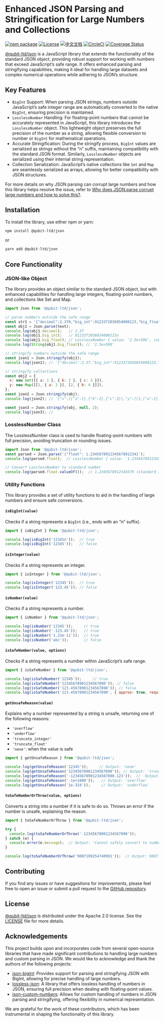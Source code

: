 # Enhanced JSON Parsing and Stringification for Large Numbers and Collections

[![npm package](https://img.shields.io/npm/v/@qubit-ltd/json.svg)](https://npmjs.com/package/@qubit-ltd/json)
[![License](https://img.shields.io/badge/License-Apache-blue.svg)](https://www.apache.org/licenses/LICENSE-2.0)
[![中文文档](https://img.shields.io/badge/文档-中文版-blue.svg)](README.zh_CN.md)
[![CircleCI](https://dl.circleci.com/status-badge/img/gh/Haixing-Hu/js-json/tree/master.svg?style=shield)](https://dl.circleci.com/status-badge/redirect/gh/Haixing-Hu/js-json/tree/master)
[![Coverage Status](https://coveralls.io/repos/github/Haixing-Hu/js-json/badge.svg?branch=master)](https://coveralls.io/github/Haixing-Hu/js-json?branch=master)

[@qubit-ltd/json]  is a JavaScript library that extends the functionality of the
standard JSON object, providing robust support for working with numbers that 
exceed JavaScript’s safe range. It offers enhanced parsing and stringifying 
capabilities, making it ideal for handling large datasets and complex numerical 
operations while adhering to JSON’s structure.

## Key Features

- `BigInt` Support: When parsing JSON strings, numbers outside JavaScript’s safe 
  integer range are automatically converted to the native `BigInt`, ensuring 
  precision is maintained.
- `LosslessNumber` Handling: For floating-point numbers that cannot be accurately
  represented in JavaScript, this library introduces the `LosslessNumber` object. 
  This lightweight object preserves the full precision of the number as a string,
  allowing flexible conversion to number or `BigInt` for mathematical operations.
- Accurate Stringification: During the stringify process, `BigInt` values are
  serialized as strings without the “n” suffix, maintaining compatibility with 
  the standard JSON format. Similarly, `LosslessNumber` objects are serialized
  using their internal string representation.
- Collection Serialization: JavaScript’s native collections like `Set` and `Map`
  are seamlessly serialized as arrays, allowing for better compatibility with
  JSON structures.

For more details on why JSON parsing can corrupt large numbers and how this 
library helps resolve the issue, refer to 
[Why does JSON.parse corrupt large numbers and how to solve this?].

## Installation

To install the library, use either npm or yarn:
```sh
npm install @qubit-ltd/json
```
or
```sh
yarn add @qubit-ltd/json
```

## Core Functionality

### JSON-like Object

The library provides an object similar to the standard JSON object, but with
enhanced capabilities for handling large integers, floating-point numbers, and 
collections like Set and Map.

```javascript
import Json from '@qubit-ltd/json';

// parse numbers outside the safe range
const str1 = '{"decimal":2.370,"big_int":9123372036854000123,"big_float":2.3e+500}';
const obj1 = Json.parse(text);
console.log(obj1.decimal);   // 2.37
console.log(obj1.big_int);   // 9123372036854000123n
console.log(obj1.big_float); // LosslessNumber { value: '2.3e+500', isLosslessNumber: true }
console.log(String(obj1.big_float)); // '2.3e+500'

// stringify numbers outside the safe range
const json1 = Json.stringify(obj1);
console.log(json1); // '{"decimal":2.37,"big_int":9123372036854000123,"big_float":"2.3e+500"}'

// stringify collections
const obj2 = { 
  x: new Set([{ a: 1 }, { b: 2 }, { c: 3 }]),
  y: new Map([[1, { a: 2 }], [2, { b: 4 }]]),
};
const json2 = Json.stringify(obj);
console.log(json2); // '{"x":[{"a":1},{"b":2},{"c":3}],"y":[[1,{"a":2}],[2,{"b":4}]]}'

const json3 = Json.stringify(obj, null, 2);
console.log(json3); // 
```

### LosslessNumber Class

The LosslessNumber class is used to handle floating-point numbers with full
precision, avoiding truncation or rounding issues.

```javascript
import Json from '@qubit-ltd/json';
const parsed = Json.parse('{"float": 1.234567891234567891234}');
console.log(parsed.float);  // LosslessNumber { value: '1.234567891234567891234' }

// Convert LosslessNumber to standard number
console.log(parsed.float.valueOf());  // 1.2345678912345679 (standard JS number)
```

### Utility Functions

This library provides a set of utility functions to aid in the handling of large 
numbers and ensure safe conversions.

#### `isBigInt(value)`

Checks if a string represents a `BigInt` (i.e., ends with an “n” suffix).

```javascript
import { isBigInt } from '@qubit-ltd/json';

console.log(isBigInt('12345n'));  // true
console.log(isBigInt('12345'));   // false
```

#### `isInteger(value)`

Checks if a string represents an integer.

```javascript
import { isInteger } from '@qubit-ltd/json';

console.log(isInteger('12345'));  // true
console.log(isInteger('123.45')); // false
```

#### `isNumber(value)`

Checks if a string represents a number.

```javascript
import { isNumber } from '@qubit-ltd/json';

console.log(isNumber('12345'));     // true
console.log(isNumber('-123.45'));   // true
console.log(isNumber('1.23e-11'));  // true
console.log(isNumber('abc'));       // false
```

#### `isSafeNumber(value, options)`

Checks if a string represents a number within JavaScript’s safe range.

```javascript
import { isSafeNumber } from '@qubit-ltd/json';

console.log(isSafeNumber('12345'));     // true
console.log(isSafeNumber('12345678901234567890')); // false
console.log(isSafeNumber('123.45678901234567890')); // false
console.log(isSafeNumber('123.45678901234567890', { approx: true, requiredDigits: 16 })); // true
``` 

#### `getUnsafeReason(value)`

Explains why a number represented by a string is unsafe, returning one of the 
following reasons:

- `'overflow'`
- `'underflow'`
- `'truncate_integer'`
- `'truncate_float'`
- `'none'`: when the value is safe

```javascript
import { getUnsafeReason } from '@qubit-ltd/json';

console.log(getUnsafeReason('12345'));     // Output: 'none'
console.log(getUnsafeReason('12345678901234567890')); // Output: 'truncate_integer'
console.log(getUnsafeReason('-12345678901234567890.123'));  //  Output: 'truncate_float'
console.log(getUnsafeReason('-1e+1000'));   // Output: 'overflow'
console.log(getUnsafeReason('1e-324'));     // Output: 'underflow'
```

#### `toSafeNumberOrThrow(value, options)`

Converts a string into a number if it is safe to do so. Throws an error if the 
number is unsafe, explaining the reason.

```javascript
import { toSafeNumberOrThrow } from '@qubit-ltd/json';

try {
  console.log(toSafeNumberOrThrow('-12345678901234567890'));
} catch (e) {
  console.error(e.message);  // Output: 'Cannot safely convert to number: the value '-12345678901234567890' would truncate integer and become -12345678901234567000'
}

console.log(toSafeNumberOrThrow('9007199254740991'));  // Output: 9007199254740991
```

## <span id="contributing">Contributing</span>

If you find any issues or have suggestions for improvements, please feel free
to open an issue or submit a pull request to the [GitHub repository].

## <span id="license">License</span>

[@qubit-ltd/json] is distributed under the Apache 2.0 license.
See the [LICENSE](LICENSE) file for more details.

## <span id="acknowledgements">Acknowledgements</span>

This project builds upon and incorporates code from several open-source libraries
that have made significant contributions to handling large numbers and custom 
parsing in JSON. We would like to acknowledge and thank the authors of the
following projects:

- [json-bigint]: Provides support for parsing and stringifying JSON with BigInt, 
  allowing for precise handling of large numbers.
- [lossless-json]: A library that offers lossless handling of numbers in JSON, 
  ensuring full precision when dealing with floating-point values.
- [json-custom-numbers]: Allows for custom handling of numbers in JSON parsing
  and stringifying, offering flexibility in numerical representation.

We are grateful for the work of these contributors, which has been instrumental 
in shaping the functionality of this library.

[@qubit-ltd/json]: https://npmjs.com/package/@qubit-ltd/json
[GitHub repository]: https://github.com/Haixing-Hu/js-json
[Why does JSON.parse corrupt large numbers and how to solve this?]: https://jsoneditoronline.org/indepth/parse/why-does-json-parse-corrupt-large-numbers/
[json-bigint]: https://github.com/sidorares/json-bigint
[lossless-json]: https://github.com/josdejong/lossless-json
[json-custom-numbers]: https://github.com/jawj/json-custom-numbers
